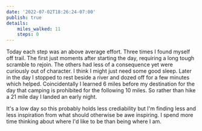 ```yaml
---
date: '2022-07-02T18:26:24-07:00'
publish: true
details:
    miles_walked: 11
    steps: 0
---
```

Today each step was an above average effort. Three times I found myself off trail. The first just moments after starting the day, requiring a long tough scramble to rejoin. The others had less of a consequence yet were curiously out of character. I think I might just need some good sleep. Later in the day I stopped to rest beside a river and dozed off for a few minutes which helped. Coincidentally I learned 6 miles before my destination for the day that camping is prohibited for the following 10 miles. So rather than hike a 21 mile day I landed an early night.

It's a low day so this probably holds less crediability but I'm finding less and less inspiration from what should otherwise be awe inspiring. I spend more time thinking about where I'd like to be than being where I am. 